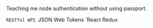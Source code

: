 Teaching me node authentication without using passport.

`RESTful API
`JSON Web Tokens
`React Redux
